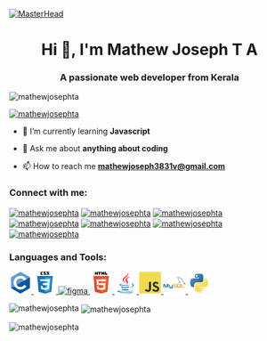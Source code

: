[![MasterHead](https://media.licdn.com/dms/image/C5612AQErLJQyuT4h2Q/article-inline_image-shrink_1500_2232/0/1624597705774?e=1726704000&v=beta&t=hF1jcCLkt1hoBZ1lBZxzuVg8Vkg70m5A-2Wlpkbaxz4)](https://rishavchanda.io)


<h1 align="center">Hi 👋, I'm Mathew Joseph T A</h1>
<h3 align="center">A passionate web developer from Kerala</h3>

<p align="left"> <img src="https://komarev.com/ghpvc/?username=mathewjosephta&label=Profile%20views&color=0e75b6&style=flat" alt="mathewjosephta" /> </p>

<p align="left"> <a href="https://twitter.com/mathewjosephta" target="blank"><img src="https://img.shields.io/twitter/follow/mathewjosephta?logo=twitter&style=for-the-badge" alt="mathewjosephta" /></a> </p>

- 🌱 I’m currently learning **Javascript**

- 💬 Ask me about **anything about coding**

- 📫 How to reach me **mathewjoseph3831v@gmail.com**

<h3 align="left">Connect with me:</h3>
<p align="left">
<a href="https://dev.to/mathewjosephta" target="blank"><img align="center" src="https://raw.githubusercontent.com/rahuldkjain/github-profile-readme-generator/master/src/images/icons/Social/devto.svg" alt="mathewjosephta" height="30" width="40" /></a>
<a href="https://twitter.com/mathewjosephta" target="blank"><img align="center" src="https://raw.githubusercontent.com/rahuldkjain/github-profile-readme-generator/master/src/images/icons/Social/twitter.svg" alt="mathewjosephta" height="30" width="40" /></a>
<a href="https://linkedin.com/in/mathewjosephta" target="blank"><img align="center" src="https://raw.githubusercontent.com/rahuldkjain/github-profile-readme-generator/master/src/images/icons/Social/linked-in-alt.svg" alt="mathewjosephta" height="30" width="40" /></a>
<a href="https://stackoverflow.com/users/mathewjosephta" target="blank"><img align="center" src="https://raw.githubusercontent.com/rahuldkjain/github-profile-readme-generator/master/src/images/icons/Social/stack-overflow.svg" alt="mathewjosephta" height="30" width="40" /></a>
<a href="https://instagram.com/mathewjosephta" target="blank"><img align="center" src="https://raw.githubusercontent.com/rahuldkjain/github-profile-readme-generator/master/src/images/icons/Social/instagram.svg" alt="mathewjosephta" height="30" width="40" /></a>
<a href="https://www.leetcode.com/mathewjosephta" target="blank"><img align="center" src="https://raw.githubusercontent.com/rahuldkjain/github-profile-readme-generator/master/src/images/icons/Social/leet-code.svg" alt="mathewjosephta" height="30" width="40" /></a>
<a href="https://auth.geeksforgeeks.org/user/mathewjosephta" target="blank"><img align="center" src="https://raw.githubusercontent.com/rahuldkjain/github-profile-readme-generator/master/src/images/icons/Social/geeks-for-geeks.svg" alt="mathewjosephta" height="30" width="40" /></a>
</p>

<h3 align="left">Languages and Tools:</h3>
<p align="left"> <a href="https://www.cprogramming.com/" target="_blank" rel="noreferrer"> <img src="https://raw.githubusercontent.com/devicons/devicon/master/icons/c/c-original.svg" alt="c" width="40" height="40"/> </a> <a href="https://www.w3schools.com/css/" target="_blank" rel="noreferrer"> <img src="https://raw.githubusercontent.com/devicons/devicon/master/icons/css3/css3-original-wordmark.svg" alt="css3" width="40" height="40"/> </a> <a href="https://www.figma.com/" target="_blank" rel="noreferrer"> <img src="https://www.vectorlogo.zone/logos/figma/figma-icon.svg" alt="figma" width="40" height="40"/> </a> <a href="https://www.w3.org/html/" target="_blank" rel="noreferrer"> <img src="https://raw.githubusercontent.com/devicons/devicon/master/icons/html5/html5-original-wordmark.svg" alt="html5" width="40" height="40"/> </a> <a href="https://www.java.com" target="_blank" rel="noreferrer"> <img src="https://raw.githubusercontent.com/devicons/devicon/master/icons/java/java-original.svg" alt="java" width="40" height="40"/> </a> <a href="https://developer.mozilla.org/en-US/docs/Web/JavaScript" target="_blank" rel="noreferrer"> <img src="https://raw.githubusercontent.com/devicons/devicon/master/icons/javascript/javascript-original.svg" alt="javascript" width="40" height="40"/> </a> <a href="https://www.mysql.com/" target="_blank" rel="noreferrer"> <img src="https://raw.githubusercontent.com/devicons/devicon/master/icons/mysql/mysql-original-wordmark.svg" alt="mysql" width="40" height="40"/> </a> <a href="https://www.python.org" target="_blank" rel="noreferrer"> <img src="https://raw.githubusercontent.com/devicons/devicon/master/icons/python/python-original.svg" alt="python" width="40" height="40"/> </a> </p>

<p><img align="left" src="https://github-readme-stats.vercel.app/api/top-langs?username=mathewjosephta&show_icons=true&locale=en&layout=compact" alt="mathewjosephta" /></p>

<p>&nbsp;<img align="center" src="https://github-readme-stats.vercel.app/api?username=mathewjosephta&show_icons=true&locale=en" alt="mathewjosephta" /></p>

<p><img align="center" src="https://github-readme-streak-stats.herokuapp.com/?user=mathewjosephta&" alt="mathewjosephta" /></p>
